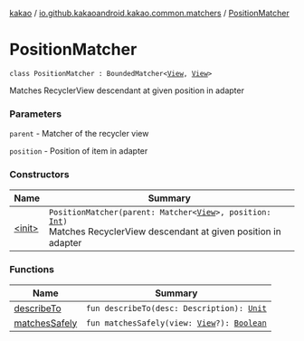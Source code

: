 [kakao](../../index.md) / [io.github.kakaoandroid.kakao.common.matchers](../index.md) / [PositionMatcher](./index.md)

# PositionMatcher

`class PositionMatcher : BoundedMatcher<`[`View`](https://developer.android.com/reference/android/view/View.html)`, `[`View`](https://developer.android.com/reference/android/view/View.html)`>`

Matches RecyclerView descendant at given position in adapter

### Parameters

`parent` - Matcher of the recycler view

`position` - Position of item in adapter

### Constructors

| Name | Summary |
|---|---|
| [&lt;init&gt;](-init-.md) | `PositionMatcher(parent: Matcher<`[`View`](https://developer.android.com/reference/android/view/View.html)`>, position: `[`Int`](https://kotlinlang.org/api/latest/jvm/stdlib/kotlin/-int/index.html)`)`<br>Matches RecyclerView descendant at given position in adapter |

### Functions

| Name | Summary |
|---|---|
| [describeTo](describe-to.md) | `fun describeTo(desc: Description): `[`Unit`](https://kotlinlang.org/api/latest/jvm/stdlib/kotlin/-unit/index.html) |
| [matchesSafely](matches-safely.md) | `fun matchesSafely(view: `[`View`](https://developer.android.com/reference/android/view/View.html)`?): `[`Boolean`](https://kotlinlang.org/api/latest/jvm/stdlib/kotlin/-boolean/index.html) |
